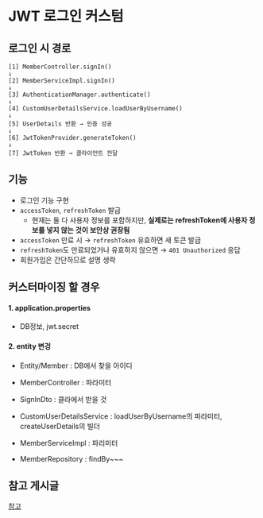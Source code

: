 # JWT 로그인 커스텀


## 로그인 시 경로
```
[1] MemberController.signIn()
↓
[2] MemberServiceImpl.signIn()
↓
[3] AuthenticationManager.authenticate()
↓
[4] CustomUserDetailsService.loadUserByUsername()
↓
[5] UserDetails 반환 → 인증 성공
↓
[6] JwtTokenProvider.generateToken()
↓
[7] JwtToken 반환 → 클라이언트 전달
```

## 기능
- 로그인 기능 구현
- `accessToken`, `refreshToken` 발급
  - 현재는 둘 다 사용자 정보를 포함하지만, **실제로는 refreshToken에 사용자 정보를 넣지 않는 것이 보안상 권장됨**
- `accessToken` 만료 시 → `refreshToken` 유효하면 새 토큰 발급
- `refreshToken`도 만료되었거나 유효하지 않으면 → `401 Unauthorized` 응답
- 회원가입은 간단하므로 설명 생략

## 커스터마이징 할 경우
#### 1. application.properties
- DB정보, jwt.secret

#### 2. entity 변겅
- Entity/Member : DB에서 찾을 아이디

- MemberController : 파라미터

- SignInDto : 클라에서 받을 것

- CustomUserDetailsService : loadUserByUsername의 파라미터, createUserDetails의 빌더

- MemberServiceImpl : 파리미터

- MemberRepository : findBy~~~

## 참고 게시글
[참고](https://gksdudrb922.tistory.com/217)
